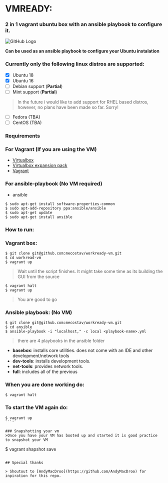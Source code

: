 # VMREADY:
### 2 in 1 vagrant ubuntu box with an ansible playbook to configure it.

![GitHub Logo](https://media2.giphy.com/media/l1CC5T7JDUfU62uTC/source.gif)

**Can be used as an ansible playbook to configure your Ubuntu instalation**

### Currently only the following linux distros are supported:

- [x] Ubuntu 18
- [x] Ubuntu 16
- [ ] Debian support (**Partial**)
- [ ] Mint support   (**Partial**)

> In the future i would like to add support for RHEL based distros, however, no plans have been made so far. Sorry!

- [ ] Fedora (TBA)
- [ ] CentOS (TBA)

### Requirements

### For Vagrant (If you are using the VM)

- [Virtualbox](https://www.virtualbox.org/wiki/Downloads)
- [Virtualbox expansion pack](https://download.virtualbox.org/virtualbox/6.0.10/Oracle_VM_VirtualBox_Extension_Pack-6.0.10.vbox-extpack)
- [Vagrant](https://www.vagrantup.com/)

### For ansible-playbook (No VM required)
- ansible

```
$ sudo apt-get install software-properties-common
$ sudo apt-add-repository ppa:ansible/ansible
$ sudo apt-get update
$ sudo apt-get install ansible
```

### How to run:

### Vagrant box:
```
$ git clone git@github.com:mecostav/workready-vm.git
$ cd workread-vm
$ vagrant up
```

>Wait until the script finishes. It might take some time as its building the GUI from the source

```
$ vagrant halt
$ vagrant up
```

>You are good to go

### Ansible playbook: (No VM)
```
$ git clone git@github.com:mecostav/workready-vm.git
$ cd ansible
$ ansible-playbook -i "localhost," -c local <playbook-name>.yml
```

> there are 4 playbooks in the ansible folder

* **basebox**:      installs core utilities. does not come with an IDE and other development/network tools
* **dev-tools**:    installs development tools.
* **net-tools**:    provides network tools.
* **full**:         includes all of the previous

### When you are done working do:
```
$ vagrant halt
```

### To start the VM again do:
```'
$ vagrant up
```'

### Snapshotting your vm
>Once you have your VM has booted up and started it is good practice to snapshot your VM

```
$ vagrant shapshot save <snapshot-name>
```

## Special thanks

> Shoutout to [AndyMacDroo](https://github.com/AndyMacDroo) for inpiration for this repo.